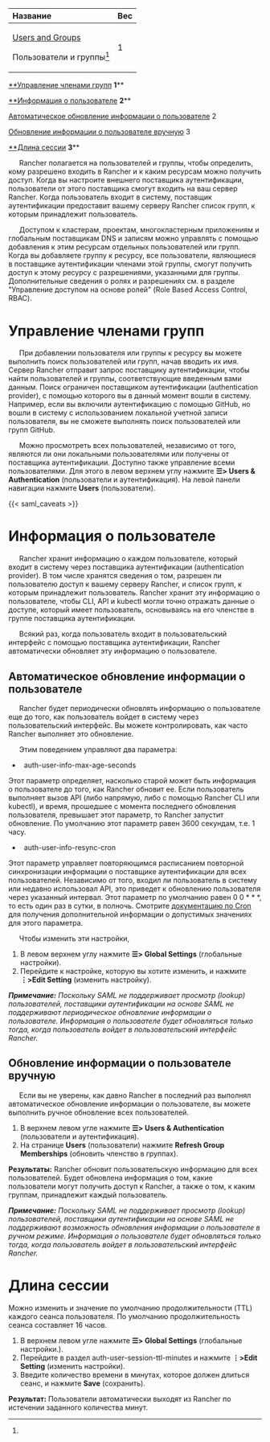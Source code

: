﻿


|**Название**|**Вес**|
| :- | :- |
|<p>[Users and Groups](https://github.com/rancher/docs/blob/master/content/rancher/v2.6/en/admin-settings/authentication/user-groups/_index.md "https://github.com/rancher/docs/blob/master/content/rancher/v2.6/en/admin-settings/authentication/user-groups/_index.md") </p><p>Пользователи и группы[^1]</p>|1|


[**Управление членами групп](#_padmhlxplowc "#_padmhlxplowc")	**1****

[**Информация о пользователе](#_1lyr3zij83ja "#_1lyr3zij83ja")	**2****

[Автоматическое обновление информации о пользователе](#_h9ph89cob5yp "#_h9ph89cob5yp")	2

[Обновление информации о пользователе вручную](#_u058dibe1lur "#_u058dibe1lur")	3

[**Длина сессии](#_x1qzdr9wo56a "#_x1qzdr9wo56a")	**3****

`	`Rancher полагается на пользователей и группы, чтобы определить, кому разрешено входить в Rancher и к каким ресурсам можно получить доступ. Когда вы настроите внешнего поставщика аутентификации, пользователи от этого поставщика смогут входить на ваш сервер Rancher. Когда пользователь входит в систему, поставщик аутентификации предоставит вашему серверу Rancher список групп, к которым принадлежит пользователь.

`	`Доступом к кластерам, проектам, многокластерным приложениям и глобальным поставщикам DNS и записям можно управлять с помощью добавления к этим ресурсам отдельных пользователей или групп. Когда вы добавляете группу к ресурсу, все пользователи, являющиеся в поставщике аутентификации членами этой группы, смогут получить доступ к этому ресурсу с разрешениями, указанными для группы. Дополнительные сведения о ролях и разрешениях см. в разделе "Управление доступом на основе ролей" (Role Based Access Control, RBAC).
# Управление членами групп
`	`При добавлении пользователя или группы к ресурсу вы можете выполнить поиск пользователей или групп, начав вводить их имя. Сервер Rancher отправит запрос поставщику аутентификации, чтобы найти пользователей и группы, соответствующие введенным вами данным. Поиск ограничен поставщиком аутентификации (authentication provider), с помощью которого вы в данный момент вошли в систему. Например, если вы включили аутентификацию с помощью GitHub, но вошли в систему с использованием локальной учетной записи пользователя, вы не сможете выполнять поиск пользователей или групп GitHub.

`	`Можно просмотреть всех пользователей, независимо от того, являются ли они локальными пользователями или получены от поставщика аутентификации. Доступно также управление всеми пользователями. Для этого в левом верхнем углу нажмите **☰> Users & Authentication** (пользователи и аутентификация). На левой панели навигации нажмите **Users** (пользователи).

{{< saml\_caveats >}} 
# Информация о пользователе
`	`Rancher хранит информацию о каждом пользователе, который входит в систему через поставщика аутентификации (authentication provider). В том числе хранятся сведения о том, разрешен ли пользователю доступ к вашему серверу Rancher, и список групп, к которым принадлежит пользователь. Rancher хранит эту информацию о пользователе, чтобы CLI, API и kubectl могли точно отражать данные о доступе, который имеет пользователь, основываясь на его членстве в группе поставщика аутентификации.

`	`Всякий раз, когда пользователь входит в пользовательский интерфейс с помощью поставщика аутентификации, Rancher автоматически обновляет эту информацию о пользователе.
## Автоматическое обновление информации о пользователе
`	`Rancher будет периодически обновлять информацию о пользователе еще до того, как пользователь войдет в систему через пользовательский интерфейс. Вы можете контролировать, как часто Rancher выполняет это обновление.

`	`Этим поведением управляют два параметра:

- ` `auth-user-info-max-age-seconds

Этот параметр определяет, насколько старой может быть информация о пользователе до того, как Rancher обновит ее. Если пользователь выполняет вызов API (либо напрямую, либо с помощью Rancher CLI или kubectl), и время, прошедшее с момента последнего обновления пользователя, превышает этот параметр, то Rancher запустит обновление. По умолчанию этот параметр равен 3600 секундам, т.е. 1 часу.

- ` `auth-user-info-resync-cron

Этот параметр управляет повторяющимся расписанием повторной синхронизации информации о поставщике аутентификации для всех пользователей. Независимо от того, входил ли пользователь в систему или недавно использовал API, это приведет к обновлению пользователя через указанный интервал. Этот параметр по умолчанию равен 0 0 \* \* \*, то есть один раз в сутки, в полночь. Смотрите [документацию по Cron](https://en.wikipedia.org/wiki/Cron "https://en.wikipedia.org/wiki/Cron") для получения дополнительной информации о допустимых значениях для этого параметра.

`	`Чтобы изменить эти настройки,

1. В левом верхнем углу нажмите **☰> Global Settings** (глобальные настройки).
1. Перейдите к настройке, которую вы хотите изменить, и нажмите **⋮>Edit Setting**  (изменить настройку).

***Примечание:** Поскольку SAML не поддерживает просмотр (lookup) пользователей, поставщики аутентификации на основе SAML не поддерживают периодическое обновление информации о пользователе. Информация о пользователе будет обновляться только тогда, когда пользователь войдет в пользовательский интерфейс Rancher.*
## Обновление информации о пользователе вручную
`	`Если вы не уверены, как давно Rancher в последний раз выполнял автоматическое обновление информации о пользователе, вы можете выполнить ручное обновление всех пользователей.

1. В верхнем левом угле нажмите **☰> Users & Authentication** (пользователи и аутентификация).
1. На странице **Users** (пользователи) нажмите **Refresh Group Memberships** (обновить членство в группах).

**Результаты:** Rancher обновит пользовательскую информацию для всех пользователей. Будет обновлена информация о том, какие пользователи могут получить доступ к Rancher, а также о том, к каким группам, принадлежит каждый пользователь.

***Примечание:** Поскольку SAML не поддерживает просмотр (lookup) пользователей, поставщики аутентификации на основе SAML не поддерживают возможность обновления информации о пользователе в ручном режиме. Информация о пользователе будет обновляться только тогда, когда пользователь войдет в пользовательский интерфейс Rancher.*
# Длина сессии
Можно изменить и значение по умолчанию продолжительности (TTL) каждого сеанса пользователя. По умолчанию продолжительность сеанса составляет 16 часов.

1. В верхнем левом угле нажмите **☰> Global Settings** (глобальные настройки.).
1. Перейдите в раздел auth-user-session-ttl-minutes и нажмите **⋮>Edit Setting**  (изменить настройки).
1. Введите количество времени в минутах, которое должен длиться сеанс, и нажмите **Save** (сохранить).

**Результат:** Пользователи автоматически выходят из Rancher по истечении заданного количества минут.



[^1]: 